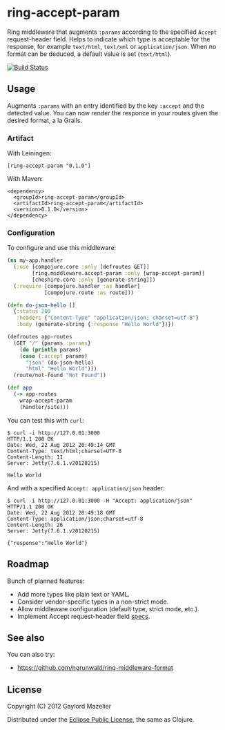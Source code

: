 # ring-accept-param

Ring middleware that augments `:params` according to the specified `Accept` request-header field. Helps to indicate which type is acceptable for the response, for example `text/html`, `text/xml` or `application/json`. When no format can be deduced, a default value is set (`text/html`).

[![Build Status](https://secure.travis-ci.org/gmazelier/ring-accept-param.png)](https://secure.travis-ci.org/gmazelier/ring-accept-param.png)

## Usage

Augments `:params` with an entry identified by the key `:accept` and the detected value. You can now render the responce in your routes given the desired format, a la Grails.

### Artifact

With Leiningen:

    [ring-accept-param "0.1.0"]

With Maven:

    <dependency>
      <groupId>ring-accept-param</groupId>
      <artifactId>ring-accept-param</artifactId>
      <version>0.1.0</version>
    </dependency>

### Configuration

To configure and use this middleware:

```clojure
(ns my-app.handler
  (:use [compojure.core :only [defroutes GET]]
        [ring.middleware.accept-param :only [wrap-accept-param]]
        [cheshire.core :only [generate-string]])
  (:require [compojure.handler :as handler]
            [compojure.route :as route]))

(defn do-json-hello []
  {:status 200
   :headers {"Content-Type" "application/json; charset=utf-8"}
   :body (generate-string {:response "Hello World"})})

(defroutes app-routes
  (GET "/" {params :params}
    (do (println params)
    (case (:accept params)
      "json" (do-json-hello)
      "html" "Hello World")))
  (route/not-found "Not Found"))

(def app
  (-> app-routes
    wrap-accept-param
    (handler/site)))
```

You can test this with `curl`:
```
$ curl -i http://127.0.01:3000
HTTP/1.1 200 OK
Date: Wed, 22 Aug 2012 20:49:14 GMT
Content-Type: text/html;charset=UTF-8
Content-Length: 11
Server: Jetty(7.6.1.v20120215)

Hello World
```

And with a specified `Accept: application/json` header:
```
$ curl -i http://127.0.01:3000 -H "Accept: application/json"
HTTP/1.1 200 OK
Date: Wed, 22 Aug 2012 20:49:18 GMT
Content-Type: application/json;charset=utf-8
Content-Length: 26
Server: Jetty(7.6.1.v20120215)

{"response":"Hello World"}
```

## Roadmap

Bunch of planned features:

+ Add more types like plain text or YAML.
+ Consider vendor-specific types in a non-strict mode.
+ Allow middleware configuration (default type, strict mode, etc.). 
+ Implement Accept request-header field [specs](http://www.w3.org/Protocols/rfc2616/rfc2616-sec14.html).

## See also

You can also try:

+ https://github.com/ngrunwald/ring-middleware-format

## License

Copyright (C) 2012 Gaylord Mazelier

Distributed under the [Eclipse Public License](http://www.eclipse.org/legal/epl-v10.html), the same as Clojure.

